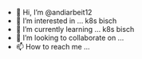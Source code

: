 - 👋 Hi, I’m @andiarbeit12
- 👀 I’m interested in ... k8s bisch
- 🌱 I’m currently learning ... k8s bisch
- 💞️ I’m looking to collaborate on ...
- 📫 How to reach me ...

<!---
andiarbeit12/andiarbeit12 is a ✨ special ✨ repository because its `README.md` (this file) appears on your GitHub profile.
You can click the Preview link to take a look at your changes.
--->
